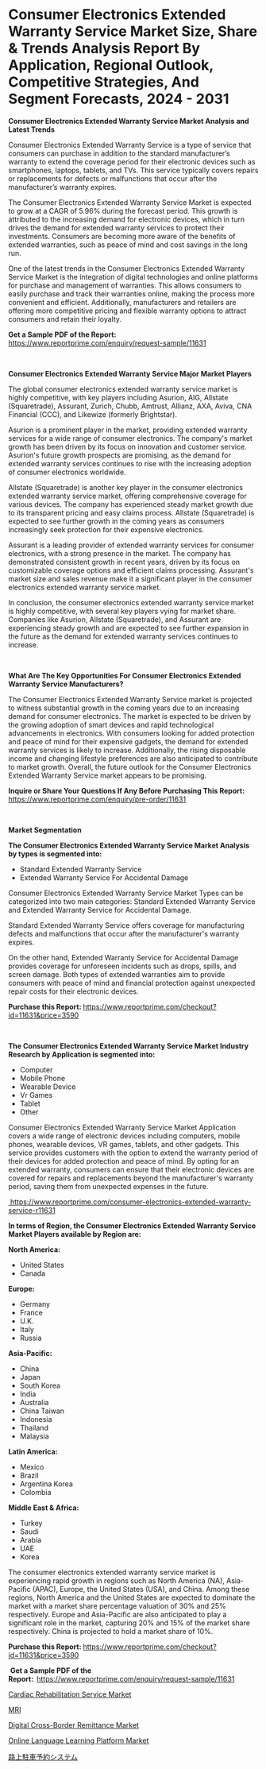 <p><h1>Consumer Electronics Extended Warranty Service Market Size, Share & Trends Analysis Report By Application, Regional Outlook, Competitive Strategies, And Segment Forecasts, 2024 - 2031</h1></p><p><strong>Consumer Electronics Extended Warranty Service Market Analysis and Latest Trends</strong></p>
<p><p>Consumer Electronics Extended Warranty Service is a type of service that consumers can purchase in addition to the standard manufacturer’s warranty to extend the coverage period for their electronic devices such as smartphones, laptops, tablets, and TVs. This service typically covers repairs or replacements for defects or malfunctions that occur after the manufacturer’s warranty expires.</p><p>The Consumer Electronics Extended Warranty Service Market is expected to grow at a CAGR of 5.96% during the forecast period. This growth is attributed to the increasing demand for electronic devices, which in turn drives the demand for extended warranty services to protect their investments. Consumers are becoming more aware of the benefits of extended warranties, such as peace of mind and cost savings in the long run.</p><p>One of the latest trends in the Consumer Electronics Extended Warranty Service Market is the integration of digital technologies and online platforms for purchase and management of warranties. This allows consumers to easily purchase and track their warranties online, making the process more convenient and efficient. Additionally, manufacturers and retailers are offering more competitive pricing and flexible warranty options to attract consumers and retain their loyalty.</p></p>
<p><strong>Get a Sample PDF of the Report:&nbsp;</strong> <a href="https://www.reportprime.com/enquiry/request-sample/11631">https://www.reportprime.com/enquiry/request-sample/11631</a></p>
<p>&nbsp;</p>
<p><strong>Consumer Electronics Extended Warranty Service Major Market Players</strong></p>
<p><p>The global consumer electronics extended warranty service market is highly competitive, with key players including Asurion, AIG, Allstate (Squaretrade), Assurant, Zurich, Chubb, Amtrust, Allianz, AXA, Aviva, CNA Financial (CCC), and Likewize (formerly Brightstar).</p><p>Asurion is a prominent player in the market, providing extended warranty services for a wide range of consumer electronics. The company's market growth has been driven by its focus on innovation and customer service. Asurion's future growth prospects are promising, as the demand for extended warranty services continues to rise with the increasing adoption of consumer electronics worldwide.</p><p>Allstate (Squaretrade) is another key player in the consumer electronics extended warranty service market, offering comprehensive coverage for various devices. The company has experienced steady market growth due to its transparent pricing and easy claims process. Allstate (Squaretrade) is expected to see further growth in the coming years as consumers increasingly seek protection for their expensive electronics.</p><p>Assurant is a leading provider of extended warranty services for consumer electronics, with a strong presence in the market. The company has demonstrated consistent growth in recent years, driven by its focus on customizable coverage options and efficient claims processing. Assurant's market size and sales revenue make it a significant player in the consumer electronics extended warranty service market.</p><p>In conclusion, the consumer electronics extended warranty service market is highly competitive, with several key players vying for market share. Companies like Asurion, Allstate (Squaretrade), and Assurant are experiencing steady growth and are expected to see further expansion in the future as the demand for extended warranty services continues to increase.</p></p>
<p>&nbsp;</p>
<p><strong>What Are The Key Opportunities For Consumer Electronics Extended Warranty Service Manufacturers?</strong></p>
<p><p>The Consumer Electronics Extended Warranty Service market is projected to witness substantial growth in the coming years due to an increasing demand for consumer electronics. The market is expected to be driven by the growing adoption of smart devices and rapid technological advancements in electronics. With consumers looking for added protection and peace of mind for their expensive gadgets, the demand for extended warranty services is likely to increase. Additionally, the rising disposable income and changing lifestyle preferences are also anticipated to contribute to market growth. Overall, the future outlook for the Consumer Electronics Extended Warranty Service market appears to be promising.</p></p>
<p><strong>Inquire or Share Your Questions If Any Before Purchasing This Report:</strong> <a href="https://www.reportprime.com/enquiry/pre-order/11631">https://www.reportprime.com/enquiry/pre-order/11631</a></p>
<p>&nbsp;</p>
<p><strong>Market Segmentation</strong></p>
<p><strong>The Consumer Electronics Extended Warranty Service Market Analysis by types is segmented into:</strong></p>
<p><ul><li>Standard Extended Warranty Service</li><li>Extended Warranty Service For Accidental Damage</li></ul></p>
<p><p>Consumer Electronics Extended Warranty Service Market Types can be categorized into two main categories: Standard Extended Warranty Service and Extended Warranty Service for Accidental Damage. </p><p>Standard Extended Warranty Service offers coverage for manufacturing defects and malfunctions that occur after the manufacturer's warranty expires. </p><p>On the other hand, Extended Warranty Service for Accidental Damage provides coverage for unforeseen incidents such as drops, spills, and screen damage. Both types of extended warranties aim to provide consumers with peace of mind and financial protection against unexpected repair costs for their electronic devices.</p></p>
<p><strong>Purchase this Report:&nbsp;</strong><a href="https://www.reportprime.com/checkout?id=11631&price=3590">https://www.reportprime.com/checkout?id=11631&price=3590</a></p>
<p>&nbsp;</p>
<p><strong>The Consumer Electronics Extended Warranty Service Market Industry Research by Application is segmented into:</strong></p>
<p><ul><li>Computer</li><li>Mobile Phone</li><li>Wearable Device</li><li>Vr Games</li><li>Tablet</li><li>Other</li></ul></p>
<p><p>Consumer Electronics Extended Warranty Service Market Application covers a wide range of electronic devices including computers, mobile phones, wearable devices, VR games, tablets, and other gadgets. This service provides customers with the option to extend the warranty period of their devices for added protection and peace of mind. By opting for an extended warranty, consumers can ensure that their electronic devices are covered for repairs and replacements beyond the manufacturer's warranty period, saving them from unexpected expenses in the future.</p></p>
<p><a href="https://www.reportprime.com/consumer-electronics-extended-warranty-service-r11631">&nbsp;https://www.reportprime.com/consumer-electronics-extended-warranty-service-r11631</a></p>
<p><strong>In terms of Region, the Consumer Electronics Extended Warranty Service Market Players available by Region are:</strong></p>
<p>
    <p> <strong> North America: </strong>
        <ul>
            <li>United States</li>
            <li>Canada</li>
        </ul>
        </p> 
    <p> <strong> Europe: </strong>
        <ul>
            <li>Germany</li>
            <li>France</li>
            <li>U.K.</li>
            <li>Italy</li>
            <li>Russia</li>
        </ul>
        </p> 
    <p> <strong> Asia-Pacific: </strong>
        <ul>
            <li>China</li>
            <li>Japan</li>
            <li>South Korea</li>
            <li>India</li>
            <li>Australia</li>
            <li>China Taiwan</li>
            <li>Indonesia</li>
            <li>Thailand</li>
            <li>Malaysia</li>
        </ul>
        </p> 
    <p> <strong> Latin America: </strong>
        <ul>
            <li>Mexico</li>
            <li>Brazil</li>
            <li>Argentina Korea</li>
            <li>Colombia</li>
        </ul>
        </p> 
    <p> <strong> Middle East & Africa: </strong>
        <ul>
            <li>Turkey</li>
            <li>Saudi</li>
            <li>Arabia</li>
            <li>UAE</li>
            <li>Korea</li>
        </ul>
    </p>
    </p>
<p><p>The consumer electronics extended warranty service market is experiencing rapid growth in regions such as North America (NA), Asia-Pacific (APAC), Europe, the United States (USA), and China. Among these regions, North America and the United States are expected to dominate the market with a market share percentage valuation of 30% and 25% respectively. Europe and Asia-Pacific are also anticipated to play a significant role in the market, capturing 20% and 15% of the market share respectively. China is projected to hold a market share of 10%.</p></p>
<p><strong>Purchase this Report: </strong><a href="https://www.reportprime.com/checkout?id=11631&price=3590">https://www.reportprime.com/checkout?id=11631&price=3590</a></p>
<p>&nbsp;<strong>Get a Sample PDF of the Report:&nbsp;&nbsp;</strong><a href="https://www.reportprime.com/enquiry/request-sample/11631">https://www.reportprime.com/enquiry/request-sample/11631</a></p>
<p><strong></strong></p>
<p><p><a href="https://medium.com/@adrainratke1972/cardiac-rehabilitation-service-industry-sector-market-dynamics-and-future-scenarios-2024-2031-74cd07ed9f47">Cardiac Rehabilitation Service Market</a></p><p><a href="https://medium.com/@darrelchjxmz/mri-%EC%8B%9C%EC%9E%A5-%EC%A1%B0%EC%82%AC-%EB%B3%B4%EA%B3%A0%EC%84%9C-2024%EB%85%84%EB%B6%80%ED%84%B0-2031%EB%85%84%EA%B9%8C%EC%A7%80-4-7-%EC%9D%98-%EA%BE%B8%EC%A4%80%ED%95%9C-cagr%EB%A1%9C-%EC%8B%9C%EC%9E%A5-%EC%98%88%EC%B8%A1-%EB%B0%8F-%EC%84%B1%EC%9E%A5-%EC%A0%84%EB%A7%9D-7b4af20ad38a">MRI</a></p><p><a href="https://github.com/ChiragRP21/Market-Research-Report-List-6/blob/main/digital-cross-border-remittance-market.md">Digital Cross-Border Remittance Market</a></p><p><a href="https://medium.com/@adrainratke1972/online-language-learning-platform-industry-analysis-report-its-market-size-share-trends-by-fe48e887c512">Online Language Learning Platform Market</a></p><p><a href="https://medium.com/@shuvohaque77/%E3%82%B0%E3%83%AD%E3%83%BC%E3%83%90%E3%83%AB%E3%82%AA%E3%83%B3%E3%82%B9%E3%83%88%E3%83%AA%E3%83%BC%E3%83%88%E9%A7%90%E8%BB%8A%E4%BA%88%E7%B4%84%E3%82%B7%E3%82%B9%E3%83%86%E3%83%A0%E5%B8%82%E5%A0%B4%E3%81%AE%E7%AF%84%E5%9B%B2%E3%81%A8%E6%80%A5%E9%80%9F%E3%81%AB%E6%88%90%E9%95%B7%E3%81%99%E3%82%8B6-7-%E3%81%AEcagr%E3%81%AB%E3%81%A4%E3%81%84%E3%81%A6%E3%81%AE%E8%A9%B3%E7%B4%B0%E3%81%AA%E5%88%86%E6%9E%90-2024%E5%B9%B4%E3%81%8B%E3%82%892031%E5%B9%B4%E3%81%BE%E3%81%A7%E3%81%AE%E6%9C%9F%E9%96%93%E3%81%AB%E4%BA%88%E6%B8%AC%E3%81%95%E3%82%8C%E3%81%A6%E3%81%84%E3%81%BE%E3%81%99-322ef8cf2480">路上駐車予約システム</a></p></p>